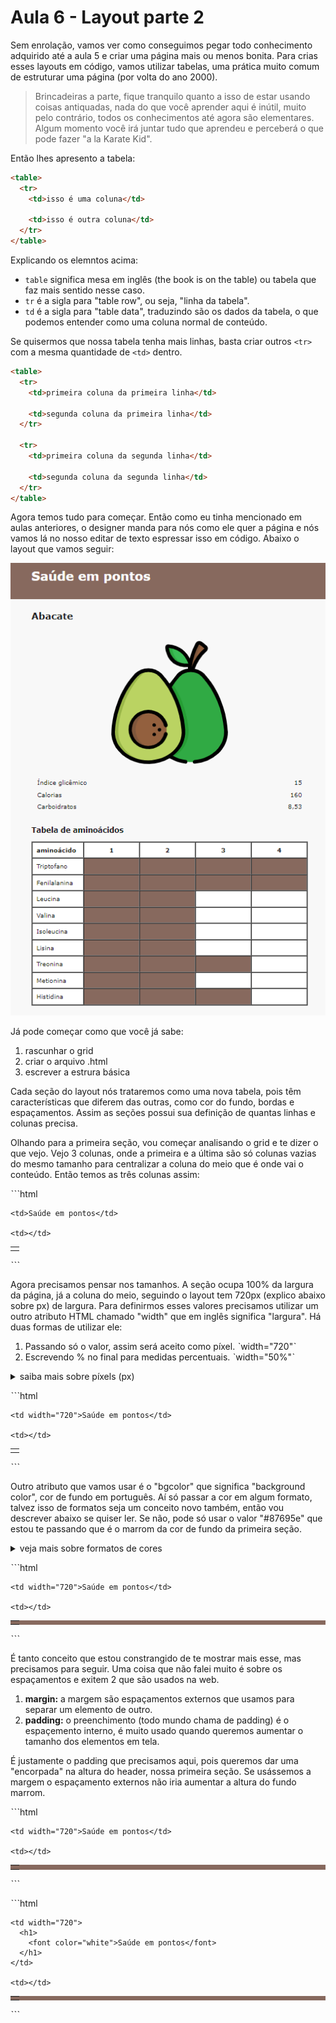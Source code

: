 # Aula 6 - Layout parte 2

Sem enrolação, vamos ver como conseguimos pegar todo conhecimento adquirido até a aula 5 e criar uma página mais ou menos bonita. Para crias esses layouts em código, vamos utilizar tabelas, uma prática muito comum de estruturar uma página (por volta do ano 2000).

> Brincadeiras a parte, fique tranquilo quanto a isso de estar usando coisas antiquadas, nada do que você aprender aqui é inútil, muito pelo contrário, todos os conhecimentos até agora são elementares. Algum momento você irá juntar tudo que aprendeu e perceberá o que pode fazer "a la Karate Kid".

Então lhes apresento a tabela:

```html
<table>
  <tr>
    <td>isso é uma coluna</td>

    <td>isso é outra coluna</td>
  </tr>
</table>
```

Explicando os elemntos acima:

- `table` significa mesa em inglês (the book is on the table) ou tabela que faz mais sentido nesse caso.
- `tr` é a sigla para "table row", ou seja, "linha da tabela".
- `td` é a sigla para "table data", traduzindo são os dados da tabela, o que podemos entender como uma coluna normal de conteúdo.

Se quisermos que nossa tabela tenha mais linhas, basta criar outros `<tr>` com a mesma quantidade de `<td>` dentro.

```html
<table>
  <tr>
    <td>primeira coluna da primeira linha</td>

    <td>segunda coluna da primeira linha</td>
  </tr>

  <tr>
    <td>primeira coluna da segunda linha</td>

    <td>segunda coluna da segunda linha</td>
  </tr>
</table>
```

Agora temos tudo para começar. Então como eu tinha mencionado em aulas anteriores, o designer manda para nós como ele quer a página e nós vamos lá no nosso editar de texto espressar isso em código. Abaixo o layout que vamos seguir:

![](./imagens/layout.png)

Já pode começar como que você já sabe:

1. rascunhar o grid
2. criar o arquivo .html
3. escrever a estrura básica

Cada seção do layout nós trataremos como uma nova tabela, pois têm características que diferem das outras, como cor do fundo, bordas e espaçamentos. Assim as seções possui sua definição de quantas linhas e colunas precisa.

Olhando para a primeira seção, vou começar analisando o grid e te dizer o que vejo. Vejo 3 colunas, onde a primeira e a última são só colunas vazias do mesmo tamanho para centralizar a coluna do meio que é onde vai o conteúdo. Então temos as três colunas assim:

ˋˋˋhtml
<table>
  <tr>
    <td></td>

    <td>Saúde em pontos</td>

    <td></td>
  </tr>
</table>
ˋˋˋ

Agora precisamos pensar nos tamanhos. A seção ocupa 100% da largura da página, já a coluna do meio, seguindo o layout tem 720px (explico abaixo sobre px) de largura. Para definirmos esses valores precisamos utilizar um outro atributo HTML chamado "width" que em inglês significa "largura". Há duas formas de utilizar ele:

1. Passando só o valor, assim será aceito como píxel. ˋwidth="720"ˋ
2. Escrevendo % no final para medidas percentuais. ˋwidth="50%"ˋ

<details>
  <summary>saiba mais sobre píxels (px)</summary>

  Píxel é a unidade de medida mais comum na computação e em design digital. Em vários lugares vemos os píxels sendo mencionados e usados. Uma câmera de 32 megapíxels provavelmente (não sei muito disso) é uma câmera que captura 32 milhões de píxels em uma foto. Um sinal de TV HD das tvs digitais é de no mínimo 720px de altura. Um monitor full HD tem no mínimo 1080px de altura. São muitos exemplos de telas e elementos delas que são definidos em píxels.
</details>

ˋˋˋhtml
<table width="100%">
  <tr>
    <td></td>

    <td width="720">Saúde em pontos</td>

    <td></td>
  </tr>
</table>
ˋˋˋ

Outro atributo que vamos usar é o "bgcolor" que significa "background color", cor de fundo em português. Aí só passar a cor em algum formato, talvez isso de formatos seja um conceito novo também, então vou descrever abaixo se quiser ler. Se não, pode só usar o valor "#87695e" que estou te passando que é o marrom da cor de fundo da primeira seção.

<details>
  <summary>veja mais sobre formatos de cores</summary>

  Vou te passar as três formas que mais importam agora no começo para você ir usando.

  - **por nome:** Veja as cores por nome como chegar no loja de tintas e pedir por uma tinta que já está pronta, não haverá todas as cores, mas se tu não for muito exigente, talvez tenha uma que já te sirva.
  A lista de cores predefinidas e nomeadas você pode [consultar no site do w3](https://www.w3schools.com/tags/ref_colornames.asp)
  - **formato hexadecimal:** Sabe aquele conhecimento que parecia inútil no tempo de escola e você perguntava pra que vou usar isso? Pois bem, a contagem hexadecimal é usada nas cores no meio digital e é a mais comum até hoje, tanto que a cor que te passei para usar é nesse formato também. O formato hexadecimal se escreve começando com # e depois os pares de valores hexadecimais que vão de 0 até f. Ou seja 0, 1, 2, 3, 4, 5, 6, 7, 8, 9, a, b, c, d, e, f. Não vou mais tanto no detalhe, se quiser saber mais [dê uma lida no site do w3 schools.](https://www.w3schools.com/css/css_colors_hex.asp)
  - **formato RGB:** Se assemelha muito ao hexadecimal, porém os números são decimais e envolvido pelo texto "rgb()". Esse formato é usado no Paint do Windows. O azul em RGB é ˋrgb(0, 0, 255)ˋ, onde os primeiro zero é do R (red = vermelho), o segundo zero G (green = verde) e o último número 255 que é o valor máximo de azul.
</details>

ˋˋˋhtml
<table bgcolor="#87695e" width="100%">
  <tr>
    <td></td>

    <td width="720">Saúde em pontos</td>

    <td></td>
  </tr>
</table>
ˋˋˋ

É tanto conceito que estou constrangido de te mostrar mais esse, mas precisamos para seguir. Uma coisa que não falei muito é sobre os espaçamentos e exitem 2 que são usados na web.

1. **margin:** a margem são espaçamentos externos que usamos para separar um elemento de outro.
2. **padding:** o preenchimento (todo mundo chama de padding) é o espaçemento interno, é muito usado quando queremos aumentar o tamanho dos elementos em tela.

É justamente o padding que precisamos aqui, pois queremos dar uma "encorpada" na altura do header, nossa primeira seção. Se usássemos a margem o espaçamento externos não iria aumentar a altura do fundo marrom.

ˋˋˋhtml
<table bgcolor="#87695e" width="100%" cellspacing="20">
  <tr>
    <td></td>

    <td width="720">Saúde em pontos</td>

    <td></td>
  </tr>
</table>
ˋˋˋ

ˋˋˋhtml
<table bgcolor="#87695e" width="100%" cellspacing="20">
  <tr>
    <td></td>

    <td width="720">
      <h1>
        <font color="white">Saúde em pontos</font>
      </h1>
    </td>

    <td></td>
  </tr>
</table>
ˋˋˋ